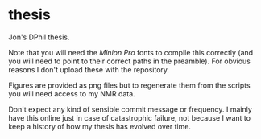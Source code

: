 # thesis

Jon's DPhil thesis.

Note that you will need the *Minion Pro* fonts to compile this correctly (and you will need to point to their correct paths in the preamble).
For obvious reasons I don't upload these with the repository.

Figures are provided as png files but to regenerate them from the scripts you will need access to my NMR data.

Don't expect any kind of sensible commit message or frequency.
I mainly have this online just in case of catastrophic failure, not because I want to keep a history of how my thesis has evolved over time.
